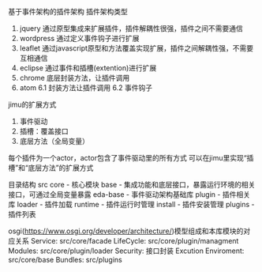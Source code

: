 基于事件架构的插件架构
插件架构类型
1. jquery
  通过原型集成来扩展插件，插件解耦性很强，插件之间不需要通信
2. wordpress
  通过定义事件钩子进行扩展
3. leaflet
  通过javascript原型和方法覆盖实现扩展，插件之间解耦性强，不需要互相通信
4. eclipse
  通过事件和插槽(extention)进行扩展
5. chrome
  底层封装方法，让插件调用
6. atom
  6.1 封装方法让插件调用
  6.2 事件钩子

jimu的扩展方式
1. 事件驱动
2. 插槽：覆盖接口
3. 底层方法（全局变量）

每个插件为一个actor，actor包含了事件驱动里的所有方式
可以在jimu里实现“插槽”和“底层方法”的扩展方式


目录结构
src
  core - 核心模块
    base - 集成功能和底层接口，暴露运行环境的相关接口，可通过全局变量暴露
    eda-base - 事件驱动架构基础库
    plugin - 插件相关库
      loader - 插件加载
      runtime - 插件运行时管理
      install - 插件安装管理
  plugins - 插件列表

osgi(https://www.osgi.org/developer/architecture/)模型组成和本库模块的对应关系
Service: src/core/facade
LifeCycle: src/core/plugin/managment
Modules: src/core/plugin/loader
Security: 接口封装
Excution Enviroment: src/core/base
Bundles: src/plugins
